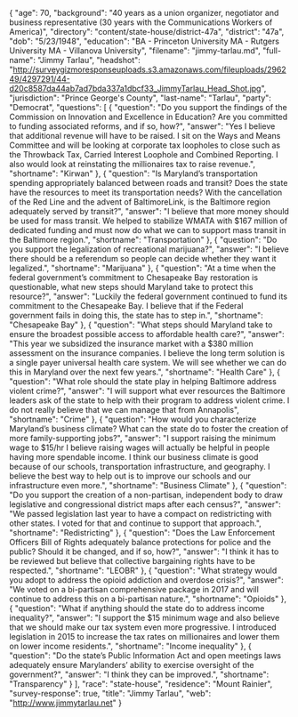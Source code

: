 {
  "age": 70,
  "background": "40 years as a union organizer, negotiator and business representative (30 years with the Communications Workers of America)",
  "directory": "content/state-house/district-47a",
  "district": "47a",
  "dob": "5/23/1948",
  "education": "BA - Princeton University MA - Rutgers University MA - Villanova University",
  "filename": "jimmy-tarlau.md",
  "full-name": "Jimmy Tarlau",
  "headshot": "http://surveygizmoresponseuploads.s3.amazonaws.com/fileuploads/296249/4297291/44-d20c8587da44ab7ad7bda337a1dbcf33_JimmyTarlau_Head_Shot.jpg",
  "jurisdiction": "Prince George's County",
  "last-name": "Tarlau",
  "party": "Democrat",
  "questions": [
    {
      "question": "Do you support the findings of the Commission on Innovation and Excellence in Education? Are you committed to funding associated reforms, and if so, how?",
      "answer": "Yes  I believe that additional revenue will have to be raised.  I sit on the Ways and Means Committee and will be looking at corporate tax loopholes to close such as the Throwback Tax, Carried Interest Loophole and Combined Reporting. I also would look at reinstating the millionaires tax to raise revenue.",
      "shortname": "Kirwan"
    },
    {
      "question": "Is Maryland’s transportation spending appropriately balanced between roads and transit? Does the state have the resources to meet its transportation needs? With the cancellation of the Red Line and the advent of BaltimoreLink, is the Baltimore region adequately served by transit?",
      "answer": "I believe that more money should be used for mass transit.  We helped to stabilize WMATA with $167 million of dedicated funding and must now do what we can to support mass transit in the Baltimore region.",
      "shortname": "Transportation"
    },
    {
      "question": "Do you support the legalization of recreational marijuana?",
      "answer": "I believe there should be a referendum so people can decide whether they want it legalized.",
      "shortname": "Marijuana"
    },
    {
      "question": "At a time when the federal government’s commitment to Chesapeake Bay restoration is questionable, what new steps should Maryland take to protect this resource?",
      "answer": "Luckily the federal government continued to fund its commitment to the Chesapeake Bay.  I believe that if the Federal government fails in doing this, the state has to step in.",
      "shortname": "Chesapeake Bay"
    },
    {
      "question": "What steps should Maryland take to ensure the broadest possible access to affordable health care?",
      "answer": "This year we subsidized the insurance market with  a $380 million assessment on the insurance companies.  I believe the long term solution is a single payer universal health care system.  We will see whether we can do this in  Maryland over the next few years.",
      "shortname": "Health Care"
    },
    {
      "question": "What role should the state play in helping Baltimore address violent crime?",
      "answer": "I will support what ever resources the Baltimore leaders ask of the state to help with their program to address violent crime. I do not really believe that we can manage that from Annapolis",
      "shortname": "Crime"
    },
    {
      "question": "How would you characterize Maryland’s business climate? What can the state do to foster the creation of more family-supporting jobs?",
      "answer": "I support raising the minimum wage to $15/hr  I believe raising wages will actually be helpful in people having more spendable income.  I think our business climate is good because of our schools, transportation infrastructure, and geography.  I believe the best way to help out is to improve our schools and our infrastructure even more.",
      "shortname": "Business Climate"
    },
    {
      "question": "Do you support the creation of a non-partisan, independent body to draw legislative and congressional district maps after each census?",
      "answer": "We passed legislation last year to have a compact on redistricting with other states.  I voted for that and continue to support that approach.",
      "shortname": "Redistricting"
    },
    {
      "question": "Does the Law Enforcement Officers Bill of Rights adequately balance protections for police and the public? Should it be changed, and if so, how?",
      "answer": "I think it has to be reviewed but believe that collective bargaining rights have to be respected.",
      "shortname": "LEOBR"
    },
    {
      "question": "What strategy would you adopt to address the opioid addiction and overdose crisis?",
      "answer": "We voted on a bi-partisan comprehensive package in 2017 and will continue to address this on a bi-partisan nature.",
      "shortname": "Opioids"
    },
    {
      "question": "What if anything should the state do to address income inequality?",
      "answer": "I support the $15 minimum wage and also believe that we should make our tax system even more progressive.  I introduced legislation in 2015 to increase the tax rates on millionaires and lower them on lower income residents.",
      "shortname": "Income inequality"
    },
    {
      "question": "Do the state’s Public Information Act and open meetings laws adequately ensure Marylanders’ ability to exercise oversight of the government?",
      "answer": "I think they can be improved.",
      "shortname": "Transparency"
    }
  ],
  "race": "state-house",
  "residence": "Mount Rainier",
  "survey-response": true,
  "title": "Jimmy Tarlau",
  "web": "http://www.jimmytarlau.net"
}
